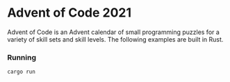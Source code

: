 # Advent of Code 2021

Advent of Code is an Advent calendar of small programming puzzles for a variety of skill sets and skill levels. The following examples are built in Rust.

### Running

`cargo run`
